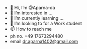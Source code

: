 - 👋 Hi, I’m @Aparna-da
- 👀 I’m interested in ...
- 🌱 I’m currently learning ...
- 💞️ I’m looking to for a Work student 
- 📫 How to reach me 
- ph no. +49 17673294480
- email dr.aparna1402@gmail.com

<!---
Aparna-da/Aparna-da is a ✨ special ✨ repository because its `README.md` (this file) appears on your GitHub profile.
You can click the Preview link to take a look at your changes.
--->

